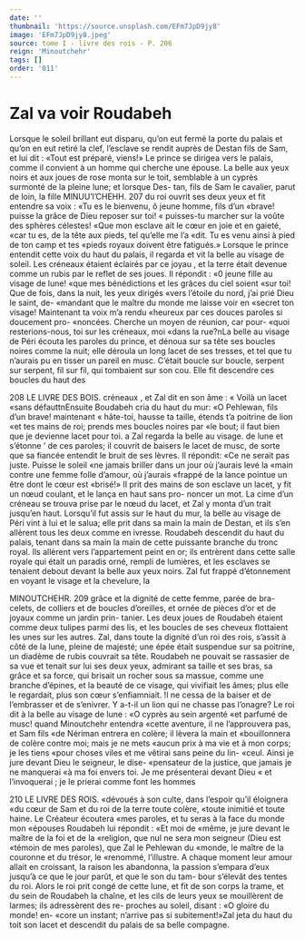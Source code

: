 ```yaml
---
date: ''
thumbnail: 'https://source.unsplash.com/EFm7JpD9jy8'
image: 'EFm7JpD9jy8.jpeg'
source: tome I - livre des rois - P. 206
reign: 'Minoutchehr'
tags: []
order: '011'
---
```


# Zal va voir Roudabeh

Lorsque le soleil brillant eut disparu, qu’on eut fermé la porte du palais et qu’on en eut retiré la
clef, l’esclave se rendit auprès de Destan fils de Sam,
et lui dit : «Tout est préparé, viens!» Le prince se
dirigea vers le palais, comme il convient à un homme qui cherche une épouse. La belle aux yeux noirs et aux joues de rose monta sur le toit, semblable à un cyprès surmonté de la pleine lune; et lorsque Des- tan, fils de Sam le cavalier, parut de loin, la fille
MlNUU’l’CHEHH. 207
du roi ouvrit ses deux yeux et fit entendre sa voix :
«Tu es le bienvenu, ô jeune homme, fils d’un
«brave! puisse la grâce de Dieu reposer sur toi! « puisses-tu marcher sur la voûte des sphères célestes!
«Que mon esclave ait le cœur en joie et en gaieté, «car tu es, de la tête aux pieds, tel qu’elle me l’a
«dit. Tu es venu ainsi à pied de ton camp et tes «pieds royaux doivent être fatigués.»
Lorsque le prince entendit cette voix du haut du palais, il regarda et vit la belle au visage de soleil. Les créneaux étaient éclairés par ce joyau , et la terre
était devenue comme un rubis par le reflet de ses joues. Il répondit : «0 jeune fille au visage de lune!
«que mes bénédictions et les grâces du ciel soient
«sur toi! Que de fois, dans la nuit, les yeux dirigés «vers l’étoile du nord, j’ai prié Dieu le saint, de-
«mandant que le maître du monde me laisse voir en «secret ton visage! Maintenant ta voix m’a rendu «heureux par ces douces paroles si doucement pro- «noncées. Cherche un moyen de réunion, car pour- «quoi resterions-nous, toi sur les créneaux, moi «dans la rue?nLa belle au visage de Péri écouta
les paroles du prince, et dénoua sur sa tête ses boucles noires comme la nuit; elle déroula un long lacet de ses tresses, et tel que tu n’aurais pu en tisser un pareil en musc. C’était boucle sur boucle, serpent sur serpent, fil sur fil, qui tombaient sur son cou. Elle fit descendre ces boucles du haut des

208 LE LIVRE DES BOIS. créneaux , et Zal dit en son âme : « Voilà un lacet
«sans défauttnEnsuite Boudabeh cria du haut du mur: «O Pehlewan, fils d’un brave! maintenant « hâte-toi, hausse ta taille, étends t’a poitrine de lion
«et tes mains de roi; prends mes boucles noires par «le bout; il faut bien que je devienne lacet pour toi. a Zal regarda la belle au visage. de lune et s’étonne
’ de ces paroles; il couvrit de baisers le lacet de musc, de sorte que sa fiancée entendit le bruit de ses lèvres. Il répondit: «Ce ne serait pas juste. Puisse le soleil «ne jamais briller dans un jour où j’aurais levé la «main contre une femme folle d’amour, où j’aurais «frappé de la lance pointue un être dont le cœur est «brisé!» Il prit des mains de son esclave un lacet,
y fit un nœud coulant, et le lança en haut sans pro- noncer un mot. La cime d’un créneau se trouva prise par le nœud du lacet, et Zal y monta d’un trait jusqu’en haut. Lorsqu’il fut assis sur le haut
du mur, la belle au visage de Péri vint à lui et le salua; elle prit dans sa main la main de Destan, et ils s’en allèrent tous les deux comme en ivresse. Roudabeh descendit du haut du palais, tenant dans sa main la main de cette puissante branche du tronc royal. Ils allèrent vers l’appartement peint en or; ils entrèrent dans cette salle royale qui était un paradis orné, rempli de lumières, et les esclaves se tenaient debout devant la belle aux yeux noirs. Zal fut frappé d’étonnement en voyant le visage et la chevelure, la

MINOUTCHEHR. 209 grâce et la dignité de cette femme, parée de bra-
celets, de colliers et de boucles d’oreilles, et ornée
de pièces d’or et de joyaux comme un jardin prin-
tanier. Les deux joues de Roudabeh étaient comme
deux tulipes parmi des lis, et les boucles de ses
cheveux flottaient les unes sur les autres. Zal, dans toute la dignité d’un roi des rois, s’assit à côté de la
lune, pleine de majesté; une épée était suspendue
sur sa poitrine, un diadème de rubis couvrait sa tête. Roudabeh ne pouvait se rassasier de sa vue et tenait sur lui ses deux yeux, admirant sa taille et ses bras, sa grâce et sa force, qui brisait un rocher sous sa massue, comme une branche d’épines, et la
beauté de ce visage, qui vivifiait les âmes; plus elle
le regardait, plus son cœur s’enfiamniait. !l ne cessa
de la baiser et de l’embrasser et de s’enivrer. Y a-t-il
un lion qui ne chasse pas l’onagre? Le roi dit à la
belle au visage de lune : «O cyprès au sein argenté
«et parfumé de musc! quand Minoutchehr entendra «cette aventure, il ne l’approuvera pas, et Sam fils
«de Nériman entrera en colère; il lèvera la main et «bouillonnera de colère contre moi; mais je ne mets
«aucun prix à ma vie et à mon corps; je les tiens «pour choses viles et me vêtirai sans peine du lin- «ceul. Ainsi je jure devant Dieu le seigneur, le dise-
«pensateur de la justice, que jamais je ne manquerai «à ma foi envers toi. Je me présenterai devant Dieu
« et l’invoquerai ; je le prierai comme font les hommes

210 LE LIVRE DES ROIS. «dévoués à son culte, dans l’espoir qu’il éloignera
«du cœur de Sam et du roi de la terre toute colère, «toute inimitié et toute haine. Le Créateur écoutera
«mes paroles, et tu seras à la face du monde mon «épouses Roudabeh lui répondit : «Et moi de «même, je jure devant le maître de la foi et de la «religion, que nul ne sera mon seigneur (Dieu est «témoin de mes paroles), que Zal le Pehlewan du «monde, le maître de la couronne et du trésor, le «renommé, l’illustre.
A chaque moment leur amour allait en croissant, la raison les abandonna, la passion s’empara d’eux jusqu’à ce que le jour parût, et que le son du tam-
bour s’élevât des tentes du roi. Alors le roi prit congé
de cette lune, et fit de son corps la trame, et du sein de Roudabeh la chaîne, et les cils de leurs yeux se mouillèrent de larmes; ils adressèrent des re- proches au soleil, disant : «O gloire du monde! en- «core un instant; n’arrive pas si subitement!»Zal
jeta du haut du toit son lacet et descendit du palais de sa belle compagne.

